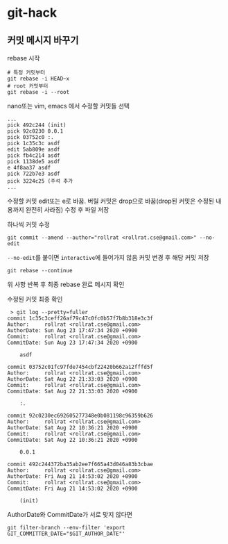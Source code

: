 # git-hack

## 커밋 메시지 바꾸기

rebase 시작

```
# 특정 커밋부터
git rebase -i HEAD~x
# root 커밋부터
git rebase -i --root
```

nano또는 vim, emacs 에서 수정할 커밋들 선택

```
...
pick 492c244 (init)
pick 92c0230 0.0.1
pick 03752c0 :.
pick 1c35c3c asdf
edit 5ab809e asdf
pick fb4c214 asdf
pick 1138de5 asdf
e 4f8aa37 asdf
pick 722b7e3 asdf
pick 3224c25 (주석 추가
...
```

수정할 커밋 edit또는 e로 바꿈. 버릴 커밋은 drop으로 바꿈(drop된 커밋은 수정된 내용까지 완전히 사라짐)
수정 후 파일 저장

하나씩 커밋 수정

```
git commit --amend --author="rollrat <rollrat.cse@gmail.com>" --no-edit     
```

`--no-edit`를 붙이면 `interactive`에 들어가지 않음
커밋 변경 후 해당 커밋 저장

```
git rebase --continue
```

위 사항 반복 후 최종 rebase 완료 메시지 확인

수정된 커밋 최종 확인

```
 > git log --pretty=fuller
commit 1c35c3ceff26af79c47c0fc0b57f7b8b318e3c3f
Author:     rollrat <rollrat.cse@gmail.com>
AuthorDate: Sun Aug 23 17:47:34 2020 +0900
Commit:     rollrat <rollrat.cse@gmail.com>
CommitDate: Sun Aug 23 17:47:34 2020 +0900

    asdf

commit 03752c01fc97fde7454cbf22420b662a12fffd5f
Author:     rollrat <rollrat.cse@gmail.com>
AuthorDate: Sat Aug 22 21:33:03 2020 +0900
Commit:     rollrat <rollrat.cse@gmail.com>
CommitDate: Sat Aug 22 21:33:03 2020 +0900

    :.

commit 92c0230ec692605277348e0b081198c96359b626
Author:     rollrat <rollrat.cse@gmail.com>
AuthorDate: Sat Aug 22 10:36:21 2020 +0900
Commit:     rollrat <rollrat.cse@gmail.com>
CommitDate: Sat Aug 22 10:36:21 2020 +0900

    0.0.1

commit 492c244372ba35ab2ee7f665a43d046a83b3cbae
Author:     rollrat <rollrat.cse@gmail.com>
AuthorDate: Fri Aug 21 14:53:02 2020 +0900
Commit:     rollrat <rollrat.cse@gmail.com>
CommitDate: Fri Aug 21 14:53:02 2020 +0900

    (init)
```

AuthorDate와 CommitDate가 서로 맞지 않다면

```
git filter-branch --env-filter 'export GIT_COMMITTER_DATE="$GIT_AUTHOR_DATE"'
```
